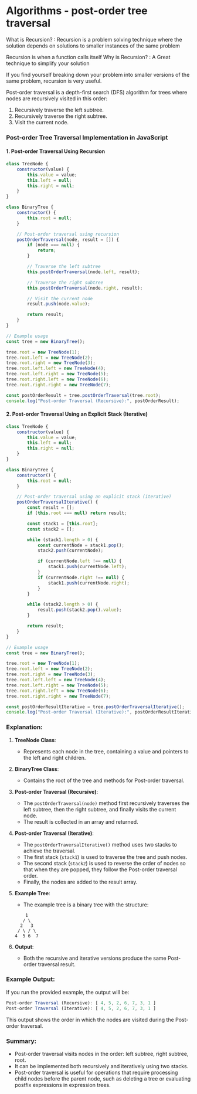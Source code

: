 # Algorithms - post-order tree traversal

What is Recursion? :
Recursion is a problem solving technique where the solution depends on solutions to smaller instances of the same problem

Recursion is when a function calls itself
Why is Recursion? :
A Great technique to simplify your solution
 
If you find yourself breaking down your problem into smaller versions of the same problem, recursion is very useful.

Post-order traversal is a depth-first search (DFS) algorithm for trees where nodes are recursively visited in this order:

1. Recursively traverse the left subtree.
2. Recursively traverse the right subtree.
3. Visit the current node.

### Post-order Tree Traversal Implementation in JavaScript

#### 1. **Post-order Traversal Using Recursion**

```javascript
class TreeNode {
    constructor(value) {
        this.value = value;
        this.left = null;
        this.right = null;
    }
}

class BinaryTree {
    constructor() {
        this.root = null;
    }

    // Post-order traversal using recursion
    postOrderTraversal(node, result = []) {
        if (node === null) {
            return;
        }

        // Traverse the left subtree
        this.postOrderTraversal(node.left, result);

        // Traverse the right subtree
        this.postOrderTraversal(node.right, result);

        // Visit the current node
        result.push(node.value);

        return result;
    }
}

// Example usage
const tree = new BinaryTree();

tree.root = new TreeNode(1);
tree.root.left = new TreeNode(2);
tree.root.right = new TreeNode(3);
tree.root.left.left = new TreeNode(4);
tree.root.left.right = new TreeNode(5);
tree.root.right.left = new TreeNode(6);
tree.root.right.right = new TreeNode(7);

const postOrderResult = tree.postOrderTraversal(tree.root);
console.log("Post-order Traversal (Recursive):", postOrderResult);
```

#### 2. **Post-order Traversal Using an Explicit Stack (Iterative)**

```javascript
class TreeNode {
    constructor(value) {
        this.value = value;
        this.left = null;
        this.right = null;
    }
}

class BinaryTree {
    constructor() {
        this.root = null;
    }

    // Post-order traversal using an explicit stack (iterative)
    postOrderTraversalIterative() {
        const result = [];
        if (this.root === null) return result;

        const stack1 = [this.root];
        const stack2 = [];

        while (stack1.length > 0) {
            const currentNode = stack1.pop();
            stack2.push(currentNode);

            if (currentNode.left !== null) {
                stack1.push(currentNode.left);
            }
            if (currentNode.right !== null) {
                stack1.push(currentNode.right);
            }
        }

        while (stack2.length > 0) {
            result.push(stack2.pop().value);
        }

        return result;
    }
}

// Example usage
const tree = new BinaryTree();

tree.root = new TreeNode(1);
tree.root.left = new TreeNode(2);
tree.root.right = new TreeNode(3);
tree.root.left.left = new TreeNode(4);
tree.root.left.right = new TreeNode(5);
tree.root.right.left = new TreeNode(6);
tree.root.right.right = new TreeNode(7);

const postOrderResultIterative = tree.postOrderTraversalIterative();
console.log("Post-order Traversal (Iterative):", postOrderResultIterative);
```

### Explanation:

1. **TreeNode Class**:

   - Represents each node in the tree, containing a value and pointers to the left and right children.
2. **BinaryTree Class**:

   - Contains the root of the tree and methods for Post-order traversal.
3. **Post-order Traversal (Recursive)**:

   - The `postOrderTraversal(node)` method first recursively traverses the left subtree, then the right subtree, and finally visits the current node.
   - The result is collected in an array and returned.
4. **Post-order Traversal (Iterative)**:

   - The `postOrderTraversalIterative()` method uses two stacks to achieve the traversal.
   - The first stack (`stack1`) is used to traverse the tree and push nodes.
   - The second stack (`stack2`) is used to reverse the order of nodes so that when they are popped, they follow the Post-order traversal order.
   - Finally, the nodes are added to the result array.
5. **Example Tree**:

   - The example tree is a binary tree with the structure:

   ```
       1
      / \
     2   3
    / \ / \
   4  5 6  7
   ```
6. **Output**:

   - Both the recursive and iterative versions produce the same Post-order traversal result.

### Example Output:

If you run the provided example, the output will be:

```javascript
Post-order Traversal (Recursive): [ 4, 5, 2, 6, 7, 3, 1 ]
Post-order Traversal (Iterative): [ 4, 5, 2, 6, 7, 3, 1 ]
```

This output shows the order in which the nodes are visited during the Post-order traversal.

### Summary:

- Post-order traversal visits nodes in the order: left subtree, right subtree, root.
- It can be implemented both recursively and iteratively using two stacks.
- Post-order traversal is useful for operations that require processing child nodes before the parent node, such as deleting a tree or evaluating postfix expressions in expression trees.
